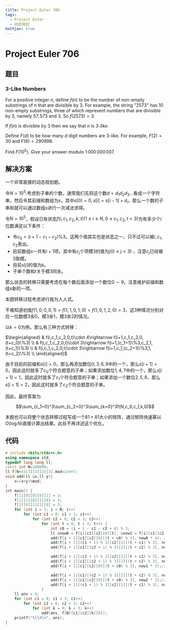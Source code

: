 ```yaml
---
title: Project Euler 706
tags:
  - Project Euler
  - 动态规划
mathjax: true
---
```

<escape><!-- more --></escape>

# Project Euler 706

## 题目

### 3-Like Numbers

For a positive integer $n$, define $f(n)$ to be the number of non-empty substrings of $n$ that are divisible by $3$. For example, the string "$2573$" has $10$ non-empty substrings, three of which represent numbers that are divisible by $3$, namely $57, 573$ and $3$. So $f(2573) = 3$.

If $f(n)$ is divisible by $3$ then we say that $n$ is *$3$-like*.

Define $F(d)$ to be how many $d$ digit numbers are $3$-like. For example, $F(2) = 30$ and $F(6) = 290898$.

Find $F(10^5)$. Give your answer modulo $1\,000\,000\,007$.

## 解决方案

一个非常直接的动态规划题。

令$N=10^5.$考虑到子串的个数，通常我们先将这个数$d=d_1d_2d_3\dots$看成一个字符串，然后令其前缀和数组为$s$，其中$s[0]=0,s[i]=s[i-1]+d_i$，那么一个数的子串和就可以通过数组$s$进行一次减法求得。

令$N=10^5$，假设已有状态$f(i,c_1,c_2,k,t)(1\le i\le N,0\le c_1,c_2,t<3)$为有多少个$i$位数满足以下条件：

- 令$c_0=(i+1-c_1-c_2)\%3$。这两个值其实也是状态之一，只不过可以被$i,c_1,c_2$表出。
- 目前数组$s$一共有$i+1$项，其中有$c_j$个项模$3$的值为$j(0\le j<3)$ ，注意$c_j$已经被$3$取模。
- 目前$s[i]$的值为$k$。
- 子串个数和$t$关于模$3$同余。

那么状态的转移只需要考虑在每个数后面添加一个数位$0\sim 9$，注意维护前缀和数组$s$新的一项。

本题转移过程考虑进行我为人人式。

不难知道初值$f(1,0,0,0,1)=f(1,1,0,1,0)=f(1,0,1,2,0)=3$，这$3$种情况分别对应一位数模$3$余$0$，模$3$余$1$，模$3$余$2$的情况。

以$k=0$为例，那么有三种方式转移：

$\begin{aligned}
& f(i,c_1,c_2,0,t)\cdot 4\rightarrow f(i+1,c_1,c_2,0,(t+c_0)\%3) \\
& f(i,c_1,c_2,0,t)\cdot 3\rightarrow f(i+1,(c_1+1)\%3,c_2,1,(t+c_1)\%3) \\
& f(i,c_1,c_2,0,t)\cdot 3\rightarrow f(i+1,c_1,(c_2+1)\%3,1,(t+c_2)\%3) \\
\end{aligned}$

由于目前的前缀和$s[i]=0$，那么再添加数位$0,3,6,9$中的一个，那么$s[i+1]=0$，因此这时就多了$c_0$个符合题意的子串；如果添加数位$1,4,7$中的一个，那么$s[i+1]=1$，因此这时就多了$c_1$个符合题意的子串；如果添加一个数位$2,5,8$，那么$s[i+1]=2$，因此这时就多了$c_2$个符合题意的子串。

因此，最终答案为

$$\sum_{c_1=0}^3\sum_{c_2=0}^3\sum_{k=0}^3f(N,c_0,c_1,k,0)$$

本题也可以将整个状态转移过程写成一个$81\times81$大小的矩阵，通过矩阵快速幂以$O(\log N)$直接计算出结果。此处不再详述这个优化。

## 代码

```C++
# include <bits/stdc++.h>
using namespace std;
typedef long long ll;
const int N=100000;
ll f[N+4][3][3][3][3],mod=1e9+7;
void add(ll &x,ll y){
    x=(x+y)%mod;
}
int main() {
    f[1][0][0][0][1] = 3;
    f[1][1][0][1][0] = 3;
    f[1][0][1][2][0] = 3;
    for (int i = 1; i < N; i++)
        for (int c1 = 0; c1 < 3; c1++)
            for (int c2 = 0; c2 < 3; c2++)
                for (int t = 0; t < 3; t++) {
                    int c0 = (i + 1 - c1 - c2 + 6) % 3;
                    ll &now0 = f[i][c1][c2][0][t], &now1 = f[i][c1][c2][1][t], &now2 = f[i][c1][c2][2][t];
                    add(f[i + 1][c1][c2][0][(t + c0) % 3], now0 * 4); //0,3,6,9
                    add(f[i + 1][(c1 + 1) % 3][c2][1][(t + c1) % 3], now0 * 3);//1,4,7
                    add(f[i + 1][c1][(c2 + 1) % 3][2][(t + c2) % 3], now0 * 3);//2,5,8

                    add(f[i + 1][(c1 + 1) % 3][c2][1][(t + c1) % 3], now1 * 4);//0,3,6,9
                    add(f[i + 1][c1][(c2 + 1) % 3][2][(t + c2) % 3], now1 * 3);// 1,4,7
                    add(f[i + 1][c1][c2][0][(t + c0) % 3], now1 * 3);//2,5,8

                    add(f[i + 1][c1][(c2 + 1) % 3][2][(t + c2) % 3], now2 * 4);//0,3,6,9
                    add(f[i + 1][c1][c2][0][(t + c0) % 3], now2 * 3);//1,4,7
                    add(f[i + 1][(c1 + 1) % 3][c2][1][(t + c1) % 3], now2 * 3);//2,5,8
                }
    ll ans = 0;
    for (int c1 = 0; c1 < 3; c1++)
        for (int c2 = 0; c2 < 3; c2++)
            for (int k = 0; k < 3; k++)
                add(ans, f[N][c1][c2][k][0]);
    printf("%lld\n", ans);
}

```
